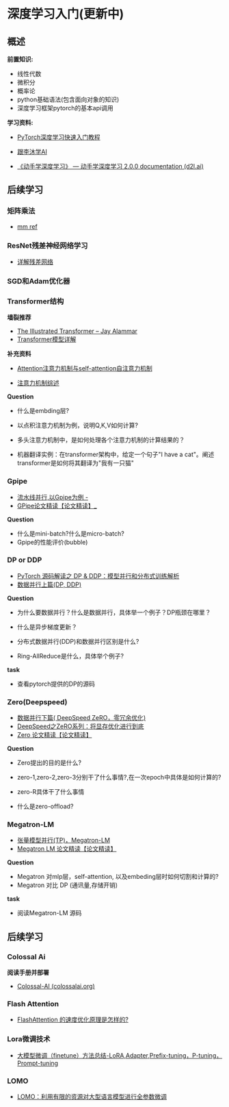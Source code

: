 # 深度学习入门(更新中)

## 概述

**前置知识:**

- 线性代数
- 微积分
- 概率论
- python基础语法(包含面向对象的知识)
- 深度学习框架pytorch的基本api调用

**学习资料:**

- [PyTorch深度学习快速入门教程](https://www.bilibili.com/video/BV1hE411t7RN/?spm_id_from=333.337.search-card.all.click&vd_source=ec674d7bf8a6cdd072b8017efe791d9f)
- [跟李沐学AI](https://space.bilibili.com/1567748478/channel/seriesdetail?sid=358497)

- [《动手学深度学习》 — 动手学深度学习 2.0.0 documentation (d2l.ai)](https://zh.d2l.ai/)

  



## 后续学习

### 矩阵乘法

- [mm ref ](https://bhosmer.github.io/mm/ref.html)

###  ResNet残差神经网络学习

- [详解残差网络 ](https://zhuanlan.zhihu.com/p/42706477)

###  SGD和Adam优化器




###   Transformer结构

**墙裂推荐**

- [The Illustrated Transformer – Jay Alammar ](https://jalammar.github.io/illustrated-transformer/)
- [Transformer模型详解](https://zhuanlan.zhihu.com/p/338817680)

**补充资料**

- [Attention注意力机制与self-attention自注意力机制](https://zhuanlan.zhihu.com/p/265108616)

- [注意力机制综述](https://zhuanlan.zhihu.com/p/631398525)

**Question**

- 什么是embding层?

- 以点积注意力机制为例，说明Q,K,V如何计算?

- 多头注意力机制中，是如何处理各个注意力机制的计算结果的？

- 机器翻译实例：在transformer架构中，给定一个句子"I have a cat"。阐述transformer是如何将其翻译为"我有一只猫"



###  Gpipe

- [流水线并行,以Gpipe为例 - ](https://zhuanlan.zhihu.com/p/613196255)
- [GPipe论文精读【论文精读】_](https://www.bilibili.com/video/BV1v34y1E7zu/?spm_id_from=333.999.0.0&vd_source=ec674d7bf8a6cdd072b8017efe791d9f)

**Question**

- 什么是mini-batch?什么是micro-batch?
- Gpipe的性能评价(bubble)



###  DP or DDP

- [PyTorch 源码解读之 DP & DDP：模型并行和分布式训练解析](https://zhuanlan.zhihu.com/p/343951042)
- [数据并行上篇(DP, DDP) ](https://zhuanlan.zhihu.com/p/617133971)

**Question**

- 为什么要数据并行？什么是数据并行，具体举一个例子？DP瓶颈在哪里？

- 什么是异步梯度更新？

- 分布式数据并行(DDP)和数据并行区别是什么?

- Ring-AllReduce是什么，具体举个例子?

**task** 

- 查看pytorch提供的DP的源码



###  Zero(Deepspeed)

- [数据并行下篇( DeepSpeed ZeRO，零冗余优化)](https://zhuanlan.zhihu.com/p/618865052)
- [DeepSpeed之ZeRO系列：将显存优化进行到底 ](https://zhuanlan.zhihu.com/p/513571706)
- [Zero 论文精读【论文精读】](https://www.bilibili.com/video/BV1tY411g7ZT/?spm_id_from=333.788&vd_source=ec674d7bf8a6cdd072b8017efe791d9f)

**Question**

- Zero提出的目的是什么?
- zero-1,zero-2,zero-3分别干了什么事情?,在一次epoch中具体是如何计算的?
- zero-R具体干了什么事情

- 什么是zero-offload?



### Megatron-LM

- [张量模型并行(TP)，Megatron-LM](https://zhuanlan.zhihu.com/p/622212228)
- [Megatron LM 论文精读【论文精读】](https://www.bilibili.com/video/BV1nB4y1R7Yz/?spm_id_from=333.337.search-card.all.click&vd_source=ec674d7bf8a6cdd072b8017efe791d9f)

**Question**

- Megatron 对mlp层，self-attention, 以及embeding层时如何切割和计算的?
- Megatron 对比 DP (通讯量,存储开销)

**task**

- 阅读Megatron-LM 源码



##  后续学习

### Colossal Ai

**阅读手册并部署**

- [Colossal-AI (colossalai.org)](https://colossalai.org/zh-Hans/)



### Flash Attention

- [ FlashAttention 的速度优化原理是怎样的?](https://www.zhihu.com/question/611236756/answer/3132304304)



### Lora微调技术

- [大模型微调（finetune）方法总结-LoRA,Adapter,Prefix-tuning，P-tuning，Prompt-tuning ](https://zhuanlan.zhihu.com/p/636481171)



###  LOMO

- [LOMO：利用有限的资源对大型语言模型进行全参数微调 ](https://zhuanlan.zhihu.com/p/638463057)

